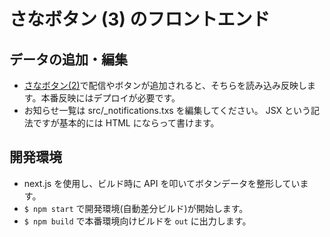 # さなボタン (3) のフロントエンド

## データの追加・編集

- [さなボタン(2)](https://github.com/sanabutton/sanabutton.github.io)で配信やボタンが追加されると、そちらを読み込み反映します。本番反映にはデプロイが必要です。
- お知らせ一覧は src/_notifications.txs を編集してください。 JSX という記法ですが基本的には HTML にならって書けます。

## 開発環境

- next.js を使用し、ビルド時に API を叩いてボタンデータを整形しています。
- `$ npm start` で開発環境(自動差分ビルド)が開始します。
- `$ npm build` で本番環境向けビルドを `out` に出力します。
